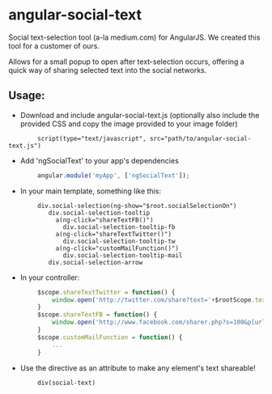 angular-social-text
================

Social text-selection tool (a-la medium.com) for AngularJS.
We created this tool for a customer of ours.

Allows for a small popup to open after text-selection occurs, offering a quick way of sharing selected text into the social networks.

Usage:
------

 * Download and include angular-social-text.js (optionally also include the provided CSS and copy the image provided to your image folder)

```jade
        script(type="text/javascript", src="path/to/angular-social-text.js")
```

 * Add 'ngSocialText' to your app's dependencies

```javascript
        angular.module('myApp', ['ngSocialText']);
```

 * In your main template, something like this:

```jade
        div.social-selection(ng-show="$root.socialSelectionOn")
           div.social-selection-tooltip
             a(ng-click="shareTextFB()")
               div.social-selection-tooltip-fb
             a(ng-click="shareTextTwitter()")
               div.social-selection-tooltip-tw
             a(ng-click="customMailFunction()")
               div.social-selection-tooltip-mail
           div.social-selection-arrow
```

 * In your controller:

```javascript
        $scope.shareTextTwitter = function() {
            window.open('http://twitter.com/share?text='+$rootScope.textToShare,'socialtext', 'width=635,height=346,scrollbars=no,status=no,toolbar=no,menubar=no,location=no');
        }
        $scope.shareTextFB = function() {
            window.open('http://www.facebook.com/sharer.php?s=100&p[url]='+encodeURIComponent('http://your-page-url.com')+'&p[summary]='+encodeURIComponent($rootScope.textToShare)+'&p[title]=YourSiteName','socialtext', 'width=635,height=346,scrollbars=no,status=no,toolbar=no,menubar=no,location=no');
        }
        $scope.customMailFunction = function() {
            ...
        }
```

 * Use the directive as an attribute to make any element's text shareable!

```jade
        div(social-text)
```